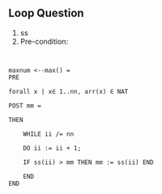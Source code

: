 ## Loop Question
1. ss
2. Pre-condition: 
```


maxnum <--max() =
PRE

forall x | x∈ 1..nn, arr(x) ∈ NAT

POST mm =

THEN
	
	WHILE ii /= nn
	
	DO ii := ii + 1;
	
	IF ss(ii) > mm THEN mm := ss(ii) END
	
	END
END


```